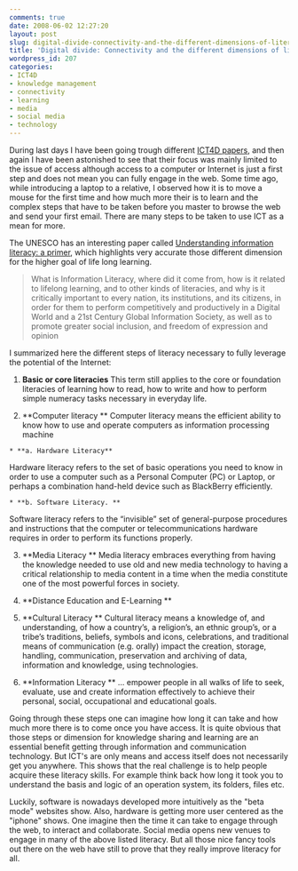```yaml
---
comments: true
date: 2008-06-02 12:27:20
layout: post
slug: digital-divide-connectivity-and-the-different-dimensions-of-literacy
title: 'Digital divide: Connectivity and the different dimensions of literacy'
wordpress_id: 207
categories:
- ICT4D
- knowledge management
- connectivity
- learning
- media
- social media
- technology
---
```


During last days I have been going trough different [ICT4D papers](http://del.icio.us/ckreutz/ICT4D), and then again I have been astonished to see that their focus was mainly limited to the issue of access although access to a computer or Internet is just a first step and does not mean you can fully engage in the web. Some time ago, while introducing a laptop to a relative, I observed how it is to move a mouse for the first time and how much more their is to learn and the complex steps that have to be taken before you master to browse the web and send your first email. There are many steps to be taken to use ICT as a mean for more.

The UNESCO has an interesting paper called [Understanding information literacy: a primer](http://portal.unesco.org/ci/en/ev.php-URL_ID=25956&URL_DO=DO_TOPIC&URL_SECTION=201.html), which highlights very accurate those different dimension for the higher goal of life long learning.


> What is Information Literacy, where did it come from, how is it related to lifelong learning, and to other kinds of literacies, and why is it critically important to every nation, its institutions, and its citizens, in order for them to perform competitively and productively in a Digital World and a 21st Century Global Information Society, as well as to promote greater social inclusion, and freedom of expression and opinion


I summarized here the different steps of literacy necessary to fully leverage the potential of the Internet:



	
  1. **Basic or core literacies**
This term still applies to the core or foundation literacies of learning how to read, how to write and how to perform simple numeracy tasks necessary in everyday life.

	
  2. **Computer literacy  **
Computer literacy means the efficient ability to know how to use and operate computers as information processing machine

	
    * **a. Hardware Literacy**
Hardware literacy refers to the set of basic operations you need to know in order to use a computer such as a Personal Computer (PC) or Laptop, or perhaps a combination hand-held device such as BlackBerry efficiently.

	
    * **b. Software Literacy. **
Software literacy refers to the “invisible” set of general-purpose procedures and instructions that the computer or telecommunications hardware requires in order to perform its functions properly.




	
  3. **Media Literacy **
Media literacy embraces everything from having the knowledge needed to use old and new media technology to having a critical relationship to media content in a time when the media constitute one of the most powerful forces in society.

	
  4. **Distance Education and E-Learning **

	
  5. **Cultural Literacy **
Cultural literacy means a knowledge of, and understanding, of how a country’s, a religion’s, an ethnic group’s, or a tribe’s traditions, beliefs, symbols and icons, celebrations, and traditional means of communication (e.g. orally) impact the creation, storage, handling, communication, preservation and archiving of data, information and
knowledge, using technologies.

	
  6. **Information Literacy **
... empower people in all walks of life to seek, evaluate, use and create information
effectively to achieve their personal, social, occupational and educational goals.


Going through these steps one can imagine how long it can take and how much more there is to come once you have access. It is quite obvious that those steps or dimension for knowledge sharing and learning are an essential benefit getting through information and communication technology. But ICT's are only means and access itself does not necessarily get you anywhere. This shows that the real challenge is to help people acquire these literacy skills. For example think back how long it took you to understand the basis and logic of an operation system, its folders, files etc.

Luckily, software is nowadays developed more intuitively as the "beta mode" websites show. Also, hardware is getting more user centered as the "iphone" shows. One imagine then the time it can take to engage through the web, to interact and collaborate. Social media opens new venues to engage in many of the above listed literacy. But all those nice fancy tools out there on the web have still to prove that they really improve literacy for all.
